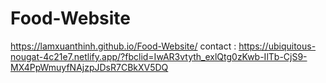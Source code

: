 # Food-Website
https://lamxuanthinh.github.io/Food-Website/
contact : https://ubiquitous-nougat-4c21e7.netlify.app/?fbclid=IwAR3vtyth_exlQtg0zKwb-IlTb-CjS9-MX4PpWmuyfNAjzpJDsR7CBkXV5DQ

